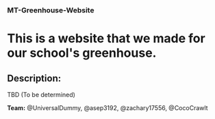 ### MT-Greenhouse-Website

# This is a website that we made for our school's greenhouse. 

## Description:
TBD (To be determined)

**Team:** @UniversalDummy, @asep3192, @zachary17556, @CocoCrawlt
